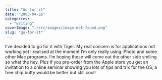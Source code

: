 ```yaml
---
title: "Go for it"
date: "2005-04-16"
categories: 
  - "writing"
coverImage: "./src/images/image-not-found.png"
slug: "go-for-it"
---
```


I’ve decided to go for it with Tiger. My real concern is for applications not working yet I realised at the moment I’m only really using iPhoto and some other Mac programs. I’m hoping these will come out the other side smiling so what the hey. Plus if you pre-order from the Apple store you get an invitation to a online seminar showing you lots of tips and trix for the OS, a free chip butty would be better but still cool!
